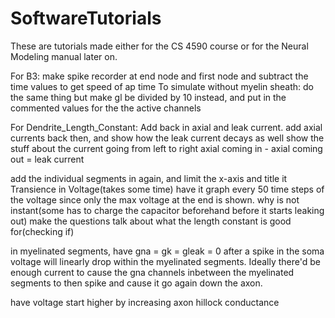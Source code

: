# SoftwareTutorials
These are tutorials made either for the CS 4590 course or for the Neural Modeling manual later on.


For B3:
make spike recorder at end node and first node and subtract the time values to get speed of ap time
To simulate without myelin sheath: do the same thing but make gl be divided by 10 instead, and put in the commented values for the the active channels

For Dendrite_Length_Constant:
Add back in axial and leak current.
add axial currents back then, and show how the leak current decays as well 
show the stuff about the current going from left to right
axial coming in - axial coming out = leak current

add the individual segments in again, and limit the x-axis and title it Transience in Voltage(takes some time)
have it graph every 50 time steps of the voltage since only the max voltage at the end is shown. why is not instant(some has to charge the capacitor beforehand before it starts leaking out)
make the questions
talk about what the length constant is good for(checking if)

in myelinated segments, have gna = gk = gleak = 0
after a spike in the soma
voltage will linearly drop within the myelinated segments. Ideally there'd be enough current to cause the gna channels inbetween the myelinated segments to then spike and cause it go again down the axon.

have voltage start higher by increasing axon hillock conductance

